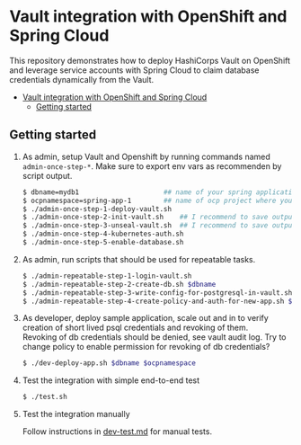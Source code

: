 # Vault integration with OpenShift and Spring Cloud

This repository demonstrates how to deploy HashiCorps Vault on OpenShift and leverage service accounts with Spring Cloud to claim database credentials dynamically from the Vault.


<!-- @import "[TOC]" {cmd="toc" depthFrom=1 depthTo=6 orderedList=false} -->

<!-- code_chunk_output -->

* [Vault integration with OpenShift and Spring Cloud](#vault-integration-with-openshift-and-spring-cloud)
	* [Getting started](#getting-started)

<!-- /code_chunk_output -->



## Getting started

1. As admin, setup Vault and Openshift by running commands named `admin-once-step-*`. Make sure to export env vars as recommenden by script output.

    ```bash
    $ dbname=mydb1                     ## name of your spring application and database
    $ ocpnamespace=spring-app-1        ## name of ocp project where your app will be deployed
    $ ./admin-once-step-1-deploy-vault.sh
    $ ./admin-once-step-2-init-vault.sh    ## I recommend to save output in a file for later use if necessary
    $ ./admin-once-step-3-unseal-vault.sh  ## I recommend to save output in a file for later use if necessary
    $ ./admin-once-step-4-kubernetes-auth.sh
    $ ./admin-once-step-5-enable-database.sh
    ```

2. As admin, run scripts that should be used for repeatable tasks.

    ```bash
    $ ./admin-repeatable-step-1-login-vault.sh
    $ ./admin-repeatable-step-2-create-db.sh $dbname
    $ ./admin-repeatable-step-3-write-config-for-postgresql-in-vault.sh $dbname
    $ ./admin-repeatable-step-4-create-policy-and-auth-for-new-app.sh $dbname $ocpnamespace
    ```

3. As developer, deploy sample application, scale out and in to verify creation of short lived psql credentials and revoking of them.  
   Revoking of db credentials should be denied, see vault audit log. Try to change policy to enable permission for revoking of db credentials?

    ```bash
    $ ./dev-deploy-app.sh $dbname $ocpnamespace
    ```

4. Test the integration with simple end-to-end test

    ```bash
    $ ./test.sh
    ```

5. Test the integration manually

    Follow instructions in [dev-test.md](dev-test.md) for manual tests.